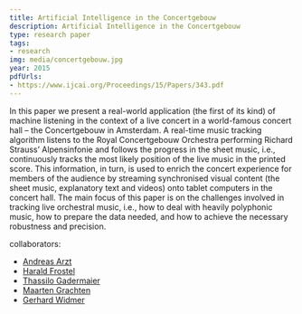 ```yaml
---
title: Artificial Intelligence in the Concertgebouw
description: Artificial Intelligence in the Concertgebouw
type: research paper
tags:
- research
img: media/concertgebouw.jpg
year: 2015
pdfUrls:
- https://www.ijcai.org/Proceedings/15/Papers/343.pdf
---
```

In this paper we present a real-world application (the first of its kind) of
machine listening in the context of a live concert in a world-famous concert
hall – the Concertgebouw in Amsterdam. A real-time music tracking algorithm
listens to the Royal Concertgebouw Orchestra performing Richard Strauss’
Alpensinfonie and follows the progress in the sheet music, i.e., continuously
tracks the most likely position of the live music in the printed score.
This information, in turn, is used to enrich the concert experience for
members of the audience by streaming synchronised visual content
(the sheet music, explanatory text and videos) onto tablet computers
in the concert hall. The main focus of this paper is on the challenges
involved in tracking live orchestral music, i.e., how to deal with heavily
polyphonic music, how to prepare the data needed, and how to achieve the
necessary robustness and precision.

collaborators:
- [Andreas Arzt](https://www.andreas-arzt.com/)
- [Harald Frostel](https://www.jku.at/en/institute-of-computational-perception/about-us/people/harald-frostel/)
- [Thassilo Gadermaier](https://www.jku.at/institut-fuer-computational-perception/ueber-uns/mitarbeiterinnen/thassilo-gadermaier/)
- [Maarten Grachten](https://maarten.grachten.eu/)
- [Gerhard Widmer](https://www.jku.at/en/institute-of-computational-perception/about-us/people/gerhard-widmer/)
